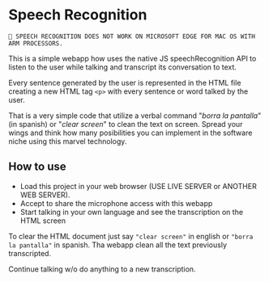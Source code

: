 # Speech Recognition

`🚧 SPEECH RECOGNITION DOES NOT WORK ON MICROSOFT EDGE FOR MAC OS WITH ARM PROCESSORS.`

This is a simple webapp how uses the native JS speechRecognition API to listen to the user while talking and transcript its conversation to text.

Every sentence generated by the user is represented in the HTML file creating a new HTML tag `<p>` with every sentence or word talked by the user.

That is a very simple code that utilize a verbal command "_borra la pantalla_" (in spanish) or "_clear screen_" to clean the text on screen. Spread your wings and think how many posibilities you can implement in the software niche using this marvel technology.

## How to use

- Load this project in your web browser (USE LIVE SERVER or ANOTHER WEB SERVER).
- Accept to share the microphone access with this webapp
- Start talking in your own language and see the transcription on the HTML screen

To clear the HTML document just say `"clear screen"` in english or `"borra la pantalla"` in spanish. Tha webapp clean all the text previously transcripted.

Continue talking w/o do anything to a new transcription.
